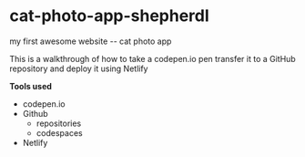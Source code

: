 # cat-photo-app-shepherdl
my first awesome website -- cat photo app

This is a walkthrough of how to take a codepen.io pen
transfer it to a GitHub repository and deploy it using Netlify

**Tools used**
* codepen.io
* Github
    * repositories
    * codespaces
* Netlify